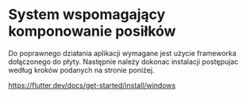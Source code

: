 # System wspomagający komponowanie posiłków

Do poprawnego działania aplikacji wymagane jest użycie frameworka dołączonego do płyty.
Następnie należy dokonac instalacji postępujac według kroków podanych na stronie poniżej.

https://flutter.dev/docs/get-started/install/windows
